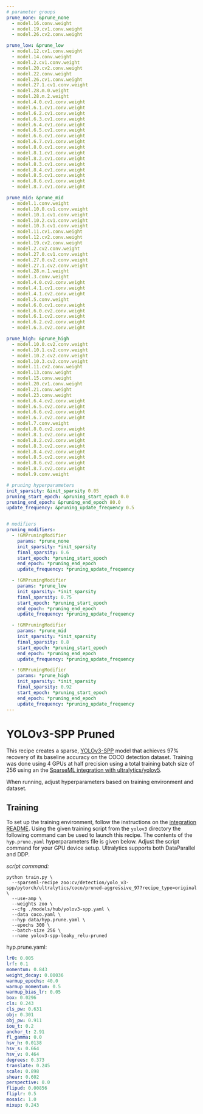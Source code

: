 ```yaml
---
# parameter groups
prune_none: &prune_none
  - model.16.conv.weight
  - model.19.cv1.conv.weight
  - model.26.cv2.conv.weight

prune_low: &prune_low
  - model.12.cv1.conv.weight
  - model.14.conv.weight
  - model.2.cv1.conv.weight
  - model.20.cv2.conv.weight
  - model.22.conv.weight
  - model.26.cv1.conv.weight
  - model.27.1.cv1.conv.weight
  - model.28.m.0.weight
  - model.28.m.2.weight
  - model.4.0.cv1.conv.weight
  - model.6.1.cv1.conv.weight
  - model.6.2.cv1.conv.weight
  - model.6.3.cv1.conv.weight
  - model.6.4.cv1.conv.weight
  - model.6.5.cv1.conv.weight
  - model.6.6.cv1.conv.weight
  - model.6.7.cv1.conv.weight
  - model.8.0.cv1.conv.weight
  - model.8.1.cv1.conv.weight
  - model.8.2.cv1.conv.weight
  - model.8.3.cv1.conv.weight
  - model.8.4.cv1.conv.weight
  - model.8.5.cv1.conv.weight
  - model.8.6.cv1.conv.weight
  - model.8.7.cv1.conv.weight

prune_mid: &prune_mid
  - model.1.conv.weight
  - model.10.0.cv1.conv.weight
  - model.10.1.cv1.conv.weight
  - model.10.2.cv1.conv.weight
  - model.10.3.cv1.conv.weight
  - model.11.cv1.conv.weight
  - model.12.cv2.conv.weight
  - model.19.cv2.conv.weight
  - model.2.cv2.conv.weight
  - model.27.0.cv1.conv.weight
  - model.27.0.cv2.conv.weight
  - model.27.1.cv2.conv.weight
  - model.28.m.1.weight
  - model.3.conv.weight
  - model.4.0.cv2.conv.weight
  - model.4.1.cv1.conv.weight
  - model.4.1.cv2.conv.weight
  - model.5.conv.weight
  - model.6.0.cv1.conv.weight
  - model.6.0.cv2.conv.weight
  - model.6.1.cv2.conv.weight
  - model.6.2.cv2.conv.weight
  - model.6.3.cv2.conv.weight

prune_high: &prune_high
  - model.10.0.cv2.conv.weight
  - model.10.1.cv2.conv.weight
  - model.10.2.cv2.conv.weight
  - model.10.3.cv2.conv.weight
  - model.11.cv2.conv.weight
  - model.13.conv.weight
  - model.15.conv.weight
  - model.20.cv1.conv.weight
  - model.21.conv.weight
  - model.23.conv.weight
  - model.6.4.cv2.conv.weight
  - model.6.5.cv2.conv.weight
  - model.6.6.cv2.conv.weight
  - model.6.7.cv2.conv.weight
  - model.7.conv.weight
  - model.8.0.cv2.conv.weight
  - model.8.1.cv2.conv.weight
  - model.8.2.cv2.conv.weight
  - model.8.3.cv2.conv.weight
  - model.8.4.cv2.conv.weight
  - model.8.5.cv2.conv.weight
  - model.8.6.cv2.conv.weight
  - model.8.7.cv2.conv.weight
  - model.9.conv.weight

# pruning hyperparameters
init_sparsity: &init_sparsity 0.05
pruning_start_epoch: &pruning_start_epoch 0.0
pruning_end_epoch: &pruning_end_epoch 80.0
update_frequency: &pruning_update_frequency 0.5


# modifiers
pruning_modifiers:
  - !GMPruningModifier
    params: *prune_none
    init_sparsity: *init_sparsity
    final_sparsity: 0.6
    start_epoch: *pruning_start_epoch
    end_epoch: *pruning_end_epoch
    update_frequency: *pruning_update_frequency

  - !GMPruningModifier
    params: *prune_low
    init_sparsity: *init_sparsity
    final_sparsity: 0.75
    start_epoch: *pruning_start_epoch
    end_epoch: *pruning_end_epoch
    update_frequency: *pruning_update_frequency

  - !GMPruningModifier
    params: *prune_mid
    init_sparsity: *init_sparsity
    final_sparsity: 0.8
    start_epoch: *pruning_start_epoch
    end_epoch: *pruning_end_epoch
    update_frequency: *pruning_update_frequency

  - !GMPruningModifier
    params: *prune_high
    init_sparsity: *init_sparsity
    final_sparsity: 0.92
    start_epoch: *pruning_start_epoch
    end_epoch: *pruning_end_epoch
    update_frequency: *pruning_update_frequency
---
```


# YOLOv3-SPP Pruned

This recipe creates a sparse, [YOLOv3-SPP](https://arxiv.org/abs/1804.02767) model that 
achieves 97% recovery of its baseline accuracy on the COCO detection dataset.
Training was done using 4 GPUs at half precision using a total training batch size of 256
using an the
[SparseML integration with ultralytics/yolov5](https://github.com/neuralmagic/sparseml/tree/main/integrations/ultralytics-yolov3).

When running, adjust hyperparameters based on training environment and dataset.

## Training
To set up the training environment, follow the instructions on the
[integration README](https://github.com/neuralmagic/sparseml/blob/main/integrations/ultralytics-yolov3/README.md).
Using the given training script from the `yolov3` directory the following command can be used
to launch this recipe.  The contents of the `hyp.prune.yaml` hyperparameters file is given below.
Adjust the script command for your GPU device setup. Ultralytics supports both DataParallel and DDP.

*script command:*

```
python train.py \
  --sparseml-recipe zoo:cv/detection/yolo_v3-spp/pytorch/ultralytics/coco/pruned-aggressive_97?recipe_type=original \
  --use-amp \
  --weights zoo \
  --cfg ./models/hub/yolov3-spp.yaml \
  --data coco.yaml \
  --hyp data/hyp.prune.yaml \
  --epochs 300 \
  --batch-size 256 \
  --name yolov3-spp-leaky_relu-pruned
```

hyp.prune.yaml:
```yaml
lr0: 0.005
lrf: 0.1
momentum: 0.843
weight_decay: 0.00036
warmup_epochs: 40.0
warmup_momentum: 0.5
warmup_bias_lr: 0.05
box: 0.0296
cls: 0.243
cls_pw: 0.631
obj: 0.301
obj_pw: 0.911
iou_t: 0.2
anchor_t: 2.91
fl_gamma: 0.0
hsv_h: 0.0138
hsv_s: 0.664
hsv_v: 0.464
degrees: 0.373
translate: 0.245
scale: 0.898
shear: 0.602
perspective: 0.0
flipud: 0.00856
fliplr: 0.5
mosaic: 1.0
mixup: 0.243
```